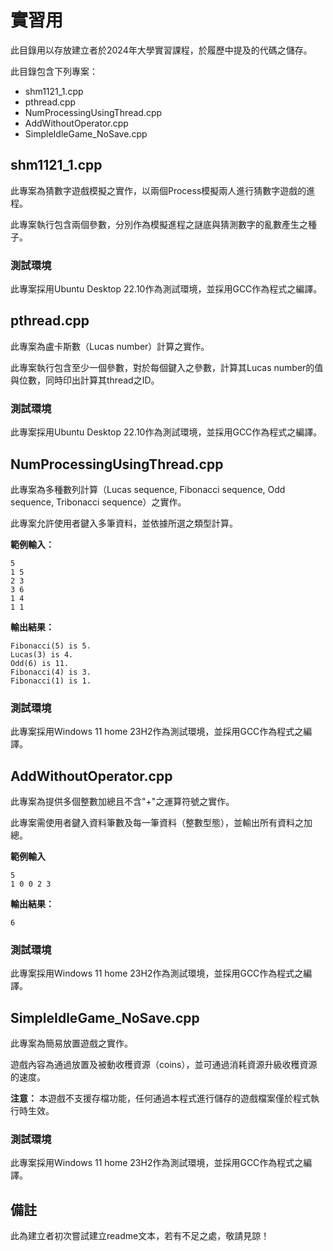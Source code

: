 # 實習用

此目錄用以存放建立者於2024年大學實習課程，於履歷中提及的代碼之儲存。

此目錄包含下列專案：
- shm1121_1.cpp
- pthread.cpp
- NumProcessingUsingThread.cpp
- AddWithoutOperator.cpp
- SimpleIdleGame_NoSave.cpp



## shm1121_1.cpp
此專案為猜數字遊戲模擬之實作，以兩個Process模擬兩人進行猜數字遊戲的進程。

此專案執行包含兩個參數，分別作為模擬進程之謎底與猜測數字的亂數產生之種子。
### 測試環境
此專案採用Ubuntu Desktop 22.10作為測試環境，並採用GCC作為程式之編譯。



## pthread.cpp
此專案為盧卡斯數（Lucas number）計算之實作。

此專案執行包含至少一個參數，對於每個鍵入之參數，計算其Lucas number的值與位數，同時印出計算其thread之ID。
### 測試環境
此專案採用Ubuntu Desktop 22.10作為測試環境，並採用GCC作為程式之編譯。



## NumProcessingUsingThread.cpp
此專案為多種數列計算（Lucas sequence, Fibonacci sequence, Odd sequence, Tribonacci sequence）之實作。

此專案允許使用者鍵入多筆資料，並依據所選之類型計算。

**範例輸入：**

```
5
1 5
2 3 
3 6
1 4
1 1
```

**輸出結果：**

```
Fibonacci(5) is 5.
Lucas(3) is 4.
Odd(6) is 11.
Fibonacci(4) is 3.
Fibonacci(1) is 1.
```

### 測試環境
此專案採用Windows 11 home 23H2作為測試環境，並採用GCC作為程式之編譯。



## AddWithoutOperator.cpp
此專案為提供多個整數加總且不含"+"之運算符號之實作。

此專案需使用者鍵入資料筆數及每一筆資料（整數型態），並輸出所有資料之加總。

**範例輸入**

```
5
1 0 0 2 3
```

**輸出結果：**

```
6
```

### 測試環境
此專案採用Windows 11 home 23H2作為測試環境，並採用GCC作為程式之編譯。



## SimpleIdleGame_NoSave.cpp
此專案為簡易放置遊戲之實作。

遊戲內容為通過放置及被動收穫資源（coins），並可通過消耗資源升級收穫資源的速度。

**注意：** 本遊戲不支援存檔功能，任何通過本程式進行儲存的遊戲檔案僅於程式執行時生效。

### 測試環境
此專案採用Windows 11 home 23H2作為測試環境，並採用GCC作為程式之編譯。



## 備註
此為建立者初次嘗試建立readme文本，若有不足之處，敬請見諒！
